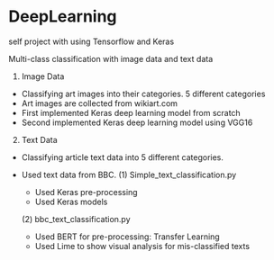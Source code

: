 # DeepLearning
self project with using Tensorflow and Keras


Multi-class classification with image data and text data 

1. Image Data

- Classifying art images into their categories. 5 different categories
- Art images are collected from wikiart.com
- First implemented Keras deep learning model from scratch
- Second implemented Keras deep learning model using VGG16

2. Text Data

- Classifying article text data into 5 different categories.
- Used text data from BBC.
  (1) Simple_text_classification.py
  - Used Keras pre-processing
  - Used Keras models
  
  (2) bbc_text_classification.py
  - Used BERT for pre-processing: Transfer Learning
  - Used Lime to show visual analysis for mis-classified texts



